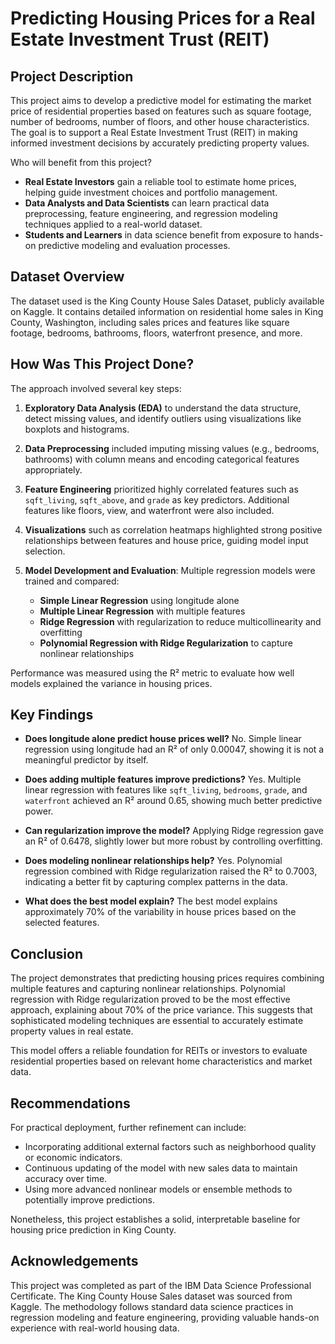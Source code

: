 # Predicting Housing Prices for a Real Estate Investment Trust (REIT)

## Project Description

This project aims to develop a predictive model for estimating the market price of residential properties based on features such as square footage, number of bedrooms, number of floors, and other house characteristics. The goal is to support a Real Estate Investment Trust (REIT) in making informed investment decisions by accurately predicting property values.

Who will benefit from this project?

* **Real Estate Investors** gain a reliable tool to estimate home prices, helping guide investment choices and portfolio management.
* **Data Analysts and Data Scientists** can learn practical data preprocessing, feature engineering, and regression modeling techniques applied to a real-world dataset.
* **Students and Learners** in data science benefit from exposure to hands-on predictive modeling and evaluation processes.

## Dataset Overview

The dataset used is the King County House Sales Dataset, publicly available on Kaggle. It contains detailed information on residential home sales in King County, Washington, including sales prices and features like square footage, bedrooms, bathrooms, floors, waterfront presence, and more.

## How Was This Project Done?

The approach involved several key steps:

1. **Exploratory Data Analysis (EDA)** to understand the data structure, detect missing values, and identify outliers using visualizations like boxplots and histograms.

2. **Data Preprocessing** included imputing missing values (e.g., bedrooms, bathrooms) with column means and encoding categorical features appropriately.

3. **Feature Engineering** prioritized highly correlated features such as `sqft_living`, `sqft_above`, and `grade` as key predictors. Additional features like floors, view, and waterfront were also included.

4. **Visualizations** such as correlation heatmaps highlighted strong positive relationships between features and house price, guiding model input selection.

5. **Model Development and Evaluation**: Multiple regression models were trained and compared:

   * **Simple Linear Regression** using longitude alone
   * **Multiple Linear Regression** with multiple features
   * **Ridge Regression** with regularization to reduce multicollinearity and overfitting
   * **Polynomial Regression with Ridge Regularization** to capture nonlinear relationships

Performance was measured using the R² metric to evaluate how well models explained the variance in housing prices.

## Key Findings

* **Does longitude alone predict house prices well?**
  No. Simple linear regression using longitude had an R² of only 0.00047, showing it is not a meaningful predictor by itself.

* **Does adding multiple features improve predictions?**
  Yes. Multiple linear regression with features like `sqft_living`, `bedrooms`, `grade`, and `waterfront` achieved an R² around 0.65, showing much better predictive power.

* **Can regularization improve the model?**
  Applying Ridge regression gave an R² of 0.6478, slightly lower but more robust by controlling overfitting.

* **Does modeling nonlinear relationships help?**
  Yes. Polynomial regression combined with Ridge regularization raised the R² to 0.7003, indicating a better fit by capturing complex patterns in the data.

* **What does the best model explain?**
  The best model explains approximately 70% of the variability in house prices based on the selected features.

## Conclusion

The project demonstrates that predicting housing prices requires combining multiple features and capturing nonlinear relationships. Polynomial regression with Ridge regularization proved to be the most effective approach, explaining about 70% of the price variance. This suggests that sophisticated modeling techniques are essential to accurately estimate property values in real estate.

This model offers a reliable foundation for REITs or investors to evaluate residential properties based on relevant home characteristics and market data.

## Recommendations

For practical deployment, further refinement can include:

* Incorporating additional external factors such as neighborhood quality or economic indicators.
* Continuous updating of the model with new sales data to maintain accuracy over time.
* Using more advanced nonlinear models or ensemble methods to potentially improve predictions.

Nonetheless, this project establishes a solid, interpretable baseline for housing price prediction in King County.

## Acknowledgements

This project was completed as part of the IBM Data Science Professional Certificate. The King County House Sales dataset was sourced from Kaggle. The methodology follows standard data science practices in regression modeling and feature engineering, providing valuable hands-on experience with real-world housing data.
